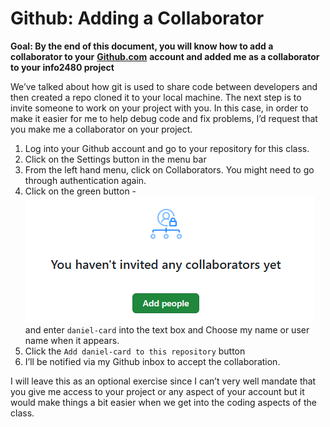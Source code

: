 # Github: Adding a Collaborator

**Goal: By the end of this document, you will know how to add a collaborator to your** [**Github.com**](http://github.com) **account and added me as a collaborator to your info2480 project**

We’ve talked about how git is used to share code between developers and then created a repo cloned it to your local machine. The next step is to invite someone to work on your project with you. In this case, in order to make it easier for me to help debug code and fix problems, I’d request that you make me a collaborator on your project.

1. Log into your Github account and go to your repository  for this class.
2. Click on the Settings button in the menu bar
3. From the left hand menu, click on Collaborators. You might need to go through authentication again. &#x20;
4. Click on the green button - ![](<../../.gitbook/assets/image (1) (1).png>)and enter `daniel-card` into the text box and Choose my name or user name when it appears.
5. Click the `Add daniel-card to this repository` button
6. I’ll be notified via my Github inbox to accept the collaboration.

I will leave this as an optional exercise since I can’t very well mandate that you give me access to your project or any aspect of your account but it would make things a bit easier when we get into the coding aspects of the class.
